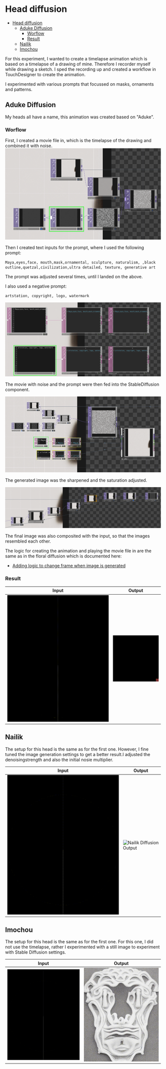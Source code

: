 # Head diffusion
- [Head diffusion](#head-diffusion)
  - [Aduke Diffusion](#aduke-diffusion)
    - [Worflow](#worflow)
    - [Result](#result)
  - [Nailik](#nailik)
  - [Imochou](#imochou)


For this experiment, I wanted to create a timelapse animation which is based on a timelapse of a drawing of mine. Therefore I recorder myself while drawing a sketch. I sped the recording up and created a workflow in TouchDesigner to create the animation.

I experimented with various prompts that focussed on masks, ornaments and patterns.

## Aduke Diffusion
My heads all have a name, this animation was created based on "Aduke".

### Worflow
First, I created a movie file in, which is the timelapse of the drawing and combined it with noise.
![Aduke noise](./images/aduke/aduke-noise.png)

Then I created text inputs for the prompt, where I used the following prompt:
```
Maya,eyes,face, mouth,mask,ornamental, sculpture, naturalism, ,black outline,quetzal,civilization,ultra detailed, texture, generative art
```

The prompt was adjusted several times, until I landed on the above.

I also used a negative prompt:
```
artstation, copyright, logo, watermark
```

![Aduke prompt](./images/aduke/aduke-prompt.png)

The movie with noise and the prompt were then fed into the StableDiffusion component.

![Aduke input](./images/aduke/aduke-input.png)

The generated image was the sharpened and the saturation adjusted.

![Aduke image adjustments](./images/aduke/aduke-image-adjustments.png)

The final image was also composited with the input, so that the images resembled each other.

The logic for creating the animation and playing the movie file in are the same as in the floral diffusion which is documented here:
- [Adding logic to change frame when image is generated](../floral-diffusion/floraldiffusion.md#adding-logic-to-change-frame-when-image-is-generated)

### Result

| Input                                                              | Output                                                               |
| ------------------------------------------------------------------ | -------------------------------------------------------------------- |
| ![Aduke Timelapse Input](./images/aduke/aduke-timelapse-input.gif) | ![Aduke Diffusion Output](./images/aduke/aduke-timelapse-output.gif) |

## Nailik
The setup for this head is the same as for the first one. However, I fine tuned the image generation settings to get a better result.I adjusted the denoisingstrength and also the initial nosie multiplier.


| Input                                                                 | Output                                                                  |
| --------------------------------------------------------------------- | ----------------------------------------------------------------------- |
| ![Nailik Timelapse Input](./images/nailik/nailik.timelapse-input.gif) | ![Nailik Diffusion Output](./images/nailik/nailik-timelapse-output.gif) |


## Imochou
The setup for this head is the same as for the first one. For this one, I did not use the timelapse, rather I experimented with a still image to experiment with Stable Diffusion settings.

| Input                                                | Output                                                 |
| ---------------------------------------------------- | ------------------------------------------------------ |
| ![Imochou Input](./images/imochou/imochou-input.gif) | ![Imochou Output](./images/imochou/imochou-output.gif) |